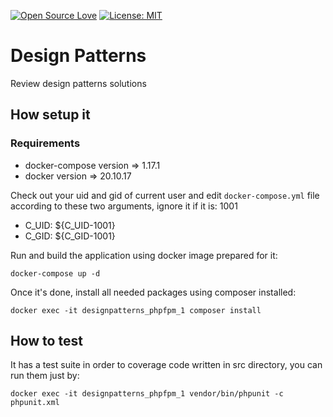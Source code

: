 [![Open Source Love](https://badges.frapsoft.com/os/v1/open-source.svg?v=103)](https://github.com/ellerbrock/open-source-badges/)
[![License: MIT](https://img.shields.io/badge/License-MIT-green.svg)](https://opensource.org/licenses/MIT)

# Design Patterns
Review design patterns solutions

## How setup it

### Requirements
* docker-compose version => 1.17.1
* docker version => 20.10.17

Check out your uid and gid of current user and edit `docker-compose.yml` file according to these two arguments, ignore it if it is: 1001
* C_UID: ${C_UID-1001}
* C_GID: ${C_GID-1001}

Run and build the application using docker image prepared for it:
```
docker-compose up -d
```

Once it's done, install all needed packages using composer installed:
```
docker exec -it designpatterns_phpfpm_1 composer install
```

## How to test

It has a test suite in order to coverage code written in src directory, you can run them just by:
```
docker exec -it designpatterns_phpfpm_1 vendor/bin/phpunit -c phpunit.xml
```
